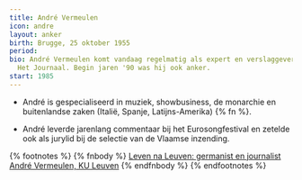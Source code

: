 ```yaml
---
title: André Vermeulen
icon: andre
layout: anker
birth: Brugge, 25 oktober 1955
period:
bio: André Vermeulen komt vandaag regelmatig als expert en verslaggever aan bod in
  Het Journaal. Begin jaren '90 was hij ook anker.
start: 1985
---
```


* André is gespecialiseerd in muziek, showbusiness, de monarchie en buitenlandse zaken (Italië, Spanje, Latijns-Amerika) {% fn %}.

* André leverde jarenlang commentaar bij het Eurosongfestival en zetelde ook als jurylid bij de selectie van de Vlaamse inzending.

{% footnotes %}
{% fnbody %}
<a href="http://nieuws.kuleuven.be/node/10750">Leven na Leuven: germanist en journalist André Vermeulen, KU Leuven</a>
{% endfnbody %}
{% endfootnotes %}
